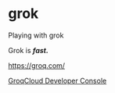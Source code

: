 # grok
Playing with grok

Grok is _**fast.**_

https://groq.com/

[GroqCloud Developer Console](https://console.groq.com/docs/overview)
